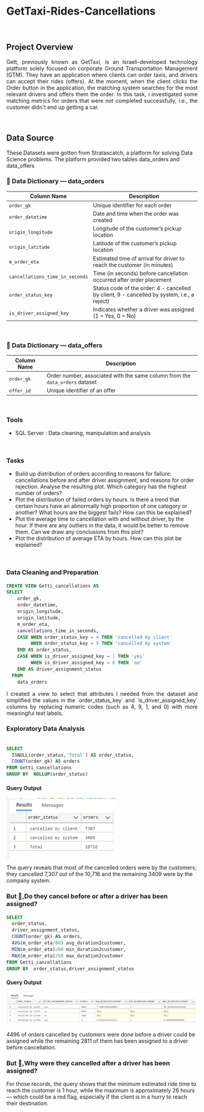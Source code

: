 # GetTaxi-Rides-Cancellations
 
&nbsp;

## Project Overview
<p align="justify">
Gett, previously known as GetTaxi, is an Israeli-developed technology platform solely focused on corporate Ground Transportation Management (GTM). They have an application where clients can order taxis, and drivers can accept their rides (offers). At the moment, when the client clicks the Order button in the application, the matching system searches for the most relevant drivers and offers them the order. In this task, i investigated some matching metrics for orders that were not completed successfully, i.e., the customer didn't end up getting a car.
</p>
  
&nbsp;

## Data Source
These Datasets were gotten from Stratascatch, a platform for solving Data Science problems. The platform provided two tables data_orders and data_offers

### 📖 Data Dictionary — data_orders  

| **Column Name**              | **Description**                                                                 |
|------------------------------|---------------------------------------------------------------------------------|
| `order_gk`                   | Unique identifier for each order                                                 |
| `order_datetime`             | Date and time when the order was created                                         |
| `origin_longitude`           | Longitude of the customer’s pickup location                                      |
| `origin_latitude`            | Latitude of the customer’s pickup location                                       |
| `m_order_eta`                | Estimated time of arrival for driver to reach the customer (in minutes)          |
| `cancellations_time_in_seconds` | Time (in seconds) before cancellation occurred after order placement          |
| `order_status_key`           | Status code of the order: 4 - cancelled by client, 9 - cancelled by system, i.e., a reject)                            |
| `is_driver_assigned_key`     | Indicates whether a driver was assigned (1 = Yes, 0 = No)                        |



&nbsp; 
### 📖 Data Dictionary — data_offers  

| **Column Name**              | **Description**                                                                 |
|------------------------------|---------------------------------------------------------------------------------|
| `order_gk`                   |Order number, associated with the same column from the `data_orders` dataset                                                |
| `offer_id`                   |  Unique identifier of an offer                                                  |


&nbsp; 

### Tools
- SQL Server : Data cleaning, manipulation and analysis

&nbsp; 

### Tasks
- Build up distribution of orders according to reasons for failure: cancellations before and after driver assignment, and reasons for order rejection. Analyse the resulting plot. Which category has the highest number of orders?
- Plot the distribution of failed orders by hours. Is there a trend that certain hours have an abnormally high proportion of one category or another? What hours are the biggest fails? How can this be explained?
- Plot the average time to cancellation with and without driver, by the hour. If there are any outliers in the data, it would be better to remove them. Can we draw any conclusions from this plot?
- Plot the distribution of average ETA by hours. How can this plot be explained?

&nbsp; 

### Data Cleaning and Preparation

```sql
CREATE VIEW Getti_cancellations AS 
SELECT
    order_gk,
    order_datetime,
    origin_longitude,
    origin_latitude,
    m_order_eta,
    cancellations_time_in_seconds,
    CASE WHEN order_status_key = 4 THEN 'cancelled by client'
         WHEN order_status_key = 9 THEN 'cancelled by system'
    END AS order_status,
    CASE WHEN is_driver_assigned_key = 1 THEN 'yes'
         WHEN is_driver_assigned_key = 0 THEN 'no'
    END AS driver_assignment_status
  FROM 
    data_orders
  ```
<p align="justify">
I created a view to select that attributes I needed from the dataset and simplified the values in the `order_status_key` and `is_driver_assigned_key` columns by replacing numeric codes (such as 4, 9, 1, and 0) with more meaningful text labels.
</p>
    

### Exploratory Data Analysis

```sql

SELECT
  ISNULL(order_status,'Total') AS order_status,
  COUNT(order_gk) AS orders
FROM Getti_cancellations
GROUP BY  ROLLUP(order_status)
```

#### Query Output
![GetTaxi EDA](gettaxi_eda.PNG)

The query reveals that most of the cancelled orders were by the customers; they cancelled 7,307  out of the 10,716 and the remaining 3409 were by the company system.


### But 🤔,Do they cancel before or after a driver has been assigned? 

```sql
SELECT
  order_status,
  driver_assignment_status,
  COUNT(order_gk) AS orders,
  AVG(m_order_eta/60) avg_duration2customer,
  MIN(m_order_eta)/60 min_duration2customer,
  MAX(m_order_eta)/60 max_duration2customer
FROM Getti_cancellations
GROUP BY  order_status,driver_assignment_status
```
#### Query Output
![GetTaxi EDA](getti4.PNG)

4496 of orders cancelled by customers were done before a driver could be assigned while the remaining  2811 of them has been assigned to a driver before cancellation.

### But 🤔,Why were they cancelled after a driver has been assigned? 

For those records, the query shows that the minimum estimated ride time to reach the customer is 1 hour, while the maximum is approximately 26 hours — which could be a red flag, especially if the client is in a hurry to reach their destination.




